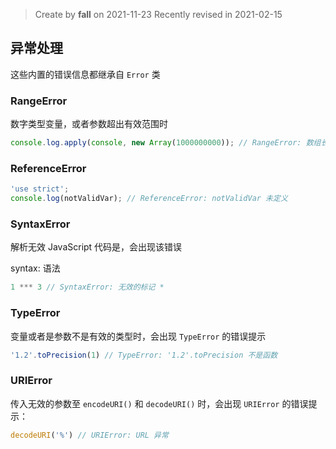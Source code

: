 > Create by **fall** on 2021-11-23
> Recently revised in 2021-02-15

## 异常处理

这些内置的错误信息都继承自 `Error` 类

### RangeError

数字类型变量，或者参数超出有效范围时

```ts
console.log.apply(console, new Array(1000000000)); // RangeError: 数组长度无效
```

###  ReferenceError

```ts
'use strict';
console.log(notValidVar); // ReferenceError: notValidVar 未定义
```

### SyntaxError

解析无效 JavaScript 代码是，会出现该错误

syntax: 语法

```ts
1 *** 3 // SyntaxError: 无效的标记 *
```

### TypeError

变量或者是参数不是有效的类型时，会出现 `TypeError` 的错误提示

```ts
'1.2'.toPrecision(1) // TypeError: '1.2'.toPrecision 不是函数
```

### URIError

传入无效的参数至 `encodeURI()` 和 `decodeURI()` 时，会出现 `URIError` 的错误提示：

```ts
decodeURI('%') // URIError: URL 异常
```

